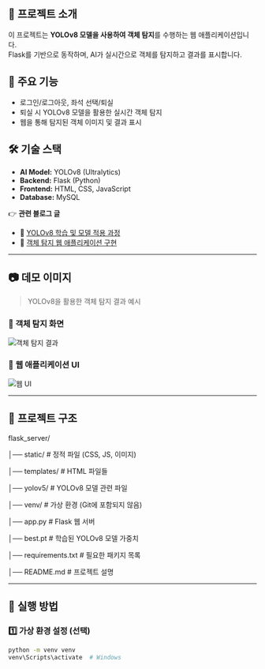 ## 📌 프로젝트 소개
이 프로젝트는 **YOLOv8 모델을 사용하여 객체 탐지**를 수행하는 웹 애플리케이션입니다.  
Flask를 기반으로 동작하며, AI가 실시간으로 객체를 탐지하고 결과를 표시합니다.

## 🎯 주요 기능
- 로그인/로그아웃, 좌석 선택/퇴실
- 퇴실 시 YOLOv8 모델을 활용한 실시간 객체 탐지
- 웹을 통해 탐지된 객체 이미지 및 결과 표시

## 🛠️ 기술 스택
- **AI Model:** YOLOv8 (Ultralytics)
- **Backend:** Flask (Python)
- **Frontend:** HTML, CSS, JavaScript
- **Database:** MySQL

👉 **관련 블로그 글**
- 📖 [YOLOv8 학습 및 모델 적용 과정](https://djjin02.tistory.com/205)
- 📖 [객체 탐지 웹 애플리케이션 구현](https://djjin02.tistory.com/207)

---

## 📷 데모 이미지
> YOLOv8을 활용한 객체 탐지 결과 예시  

### 📌 **객체 탐지 화면**
![객체 탐지 결과](https://private-user-images.githubusercontent.com/122363990/418480687-856e0587-4328-4020-9016-53a99ce95171.png?jwt=eyJhbGciOiJIUzI1NiIsInR5cCI6IkpXVCJ9.eyJpc3MiOiJnaXRodWIuY29tIiwiYXVkIjoicmF3LmdpdGh1YnVzZXJjb250ZW50LmNvbSIsImtleSI6ImtleTUiLCJleHAiOjE3NDA5OTAyMDgsIm5iZiI6MTc0MDk4OTkwOCwicGF0aCI6Ii8xMjIzNjM5OTAvNDE4NDgwNjg3LTg1NmUwNTg3LTQzMjgtNDAyMC05MDE2LTUzYTk5Y2U5NTE3MS5wbmc_WC1BbXotQWxnb3JpdGhtPUFXUzQtSE1BQy1TSEEyNTYmWC1BbXotQ3JlZGVudGlhbD1BS0lBVkNPRFlMU0E1M1BRSzRaQSUyRjIwMjUwMzAzJTJGdXMtZWFzdC0xJTJGczMlMkZhd3M0X3JlcXVlc3QmWC1BbXotRGF0ZT0yMDI1MDMwM1QwODE4MjhaJlgtQW16LUV4cGlyZXM9MzAwJlgtQW16LVNpZ25hdHVyZT02YjU1Yjc1YzQ2YTJiOWY0MjFlNDU2MTZmMTJmY2FlYjRlOTY3OWYxZTg0OWUxZTg2YTE5ZmQzYWRkY2JiMWQzJlgtQW16LVNpZ25lZEhlYWRlcnM9aG9zdCJ9.E0SsE8PU9fel7oUC6cm4jW0of5fEtmlYPuQS-Wnn1o4)

### 📌 **웹 애플리케이션 UI**
![웹 UI](https://your-image-url.com/web-ui-example.png)

---

## 📂 프로젝트 구조
flask_server/

│── static/             # 정적 파일 (CSS, JS, 이미지)

│── templates/          # HTML 파일들

│── yolov5/             # YOLOv8 모델 관련 파일

│── venv/               # 가상 환경 (Git에 포함되지 않음)

│── app.py              # Flask 웹 서버

│── best.pt             # 학습된 YOLOv8 모델 가중치

│── requirements.txt    # 필요한 패키지 목록

│── README.md           # 프로젝트 설명

---

## 📖 실행 방법
### 1️⃣ **가상 환경 설정 (선택)**
```bash
python -m venv venv
venv\Scripts\activate  # Windows


